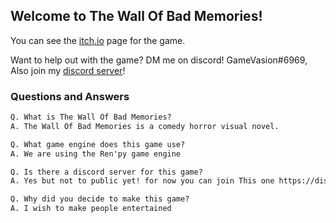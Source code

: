 ## Welcome to The Wall Of Bad Memories!

You can see the [itch.io](https://badmemories.itch.io/) page for the game.

Want to help out with the game? DM me on discord! GameVasion#6969, Also join my [discord server](https://discord.gg/PuMC4BAwMe)!
### Questions and Answers
```markdown
Q. What is The Wall Of Bad Memories?
A. The Wall Of Bad Memories is a comedy horror visual novel.

Q. What game engine does this game use?
A. We are using the Ren'py game engine

Q. Is there a discord server for this game?
A. Yes but not to public yet! for now you can join This one https://discord.gg/PuMC4BAwMe

Q. Why did you decide to make this game?
A. I wish to make people entertained
```
